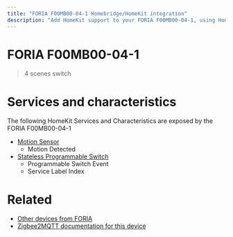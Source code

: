 ```yaml
---
title: "FORIA F00MB00-04-1 Homebridge/HomeKit integration"
description: "Add HomeKit support to your FORIA F00MB00-04-1, using Homebridge, Zigbee2MQTT and homebridge-z2m."
---
```

<!---
This file has been GENERATED using src/docgen/docgen.ts
DO NOT EDIT THIS FILE MANUALLY!
-->
# FORIA F00MB00-04-1
> 4 scenes switch


# Services and characteristics
The following HomeKit Services and Characteristics are exposed by
the FORIA F00MB00-04-1

* [Motion Sensor](../../sensors.md)
  * Motion Detected
* [Stateless Programmable Switch](../../action.md)
  * Programmable Switch Event
  * Service Label Index


# Related
* [Other devices from FORIA](../index.md#foria)
* [Zigbee2MQTT documentation for this device](https://www.zigbee2mqtt.io/devices/F00MB00-04-1.html)